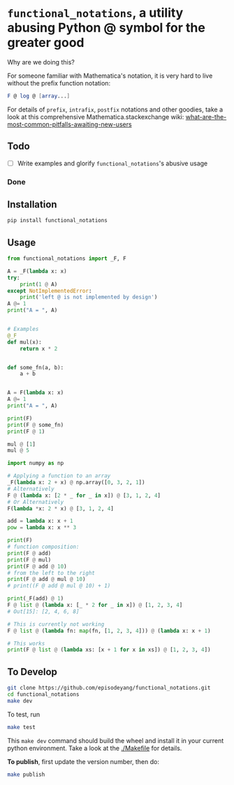 # `functional_notations`, a utility abusing Python @ symbol for the greater good

Why are we doing this? 

For someone familiar with Mathematica's notation, it is very hard to live without the prefix function notation:

```mathematica
F @ log @ [array...]
```

For details of `prefix`, `intrafix`, `postfix` notations and other goodies, take a look at this comprehensive Mathematica.stackexchange wiki: [what-are-the-most-common-pitfalls-awaiting-new-users](https://mathematica.stackexchange.com/questions/18393/what-are-the-most-common-pitfalls-awaiting-new-users/25616#25616)

## Todo
- [ ] Write examples and glorify `functional_notations`'s abusive usage

### Done

    
## Installation
```bash
pip install functional_notations
```

## Usage

```python
from functional_notations import _F, F

A = _F(lambda x: x)
try:
    print(1 @ A)
except NotImplementedError:
    print('left @ is not implemented by design')
A @= 1
print("A = ", A)


# Examples
@_F
def mul(x):
    return x * 2


def some_fn(a, b):
    a + b


A = F(lambda x: x)
A @= 1
print("A = ", A)

print(F)
print(F @ some_fn)
print(F @ 1)

mul @ [1]
mul @ 5

import numpy as np

# Applying a function to an array
_F(lambda x: 2 + x) @ np.array([0, 3, 2, 1])
# Alternatively
F @ (lambda x: [2 * _ for _ in x]) @ [3, 1, 2, 4]
# Or Alternatively
F(lambda *x: 2 * x) @ [3, 1, 2, 4]

add = lambda x: x + 1
pow = lambda x: x ** 3

print(F)
# function composition:
print(F @ add)
print(F @ mul)
print(F @ add @ 10)
# from the left to the right
print(F @ add @ mul @ 10)
# print((F @ add @ mul @ 10) + 1)

print(_F(add) @ 1)
F @ list @ (lambda x: [_ * 2 for _ in x]) @ [1, 2, 3, 4]
# Out[15]: [2, 4, 6, 8]

# This is currently not working
F @ list @ (lambda fn: map(fn, [1, 2, 3, 4])) @ (lambda x: x + 1)

# This works
print(F @ list @ (lambda xs: [x + 1 for x in xs]) @ [1, 2, 3, 4])
```

## To Develop

```bash
git clone https://github.com/episodeyang/functional_notations.git
cd functional_notations
make dev
```

To test, run
```bash
make test
```

This `make dev` command should build the wheel and install it in your current python environment. Take a look at the [./Makefile](./Makefile) for details.

**To publish**, first update the version number, then do:
```bash
make publish
```
